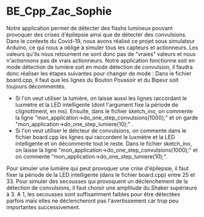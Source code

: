 # BE_Cpp_Zac_Sophie

Notre application permet de détecter des flashs lumineux pouvant provoquer des crises d'épilepsie ainsi que de détecter des convulsions. Dans le contexte du Covid-19, nous avons réalisé ce projet sous simulateur Arduino, ce qui nous a obligé à simuler tous les capteurs et actionneurs. Les valeurs qu'ils nous retournent ne sont donc pas de "vraies" valeurs et nous n'actionnons pas de vrais actionneurs. Notre application fonctionne soit en mode détection de lumière soit en mode détection de convulsion, il faudra donc réaliser les étapes suivantes pour changer de mode :
Dans le fichier board.cpp, il faut que les lignes du Bouton Poussoir et du Bipeur soit toujours décommentés.
- Si l'on veut utiliser la lumière, on laisse aussi les lignes raccordant le luxmètre et la LED intelligente (dont l'argument fixe la période de clignottment, en ms). Ensuite, dans le fichier sketch_ino, on commente la ligne "mon_application->do_one_step_convulsions(1000);" et on garde "mon_application->do_one_step_lumiere(10);" .
- Si l'on veut utiliser le détcteur de convulsions, on commente dans le fichier board.cpp les lignes qui raccordent le luxmètre et la LED intelligente et on décommente tout le reste. Dans le fichier sketch_ino, on laisse la ligne "mon_application->do_one_step_convulsions(1000);" et on commente "mon_application->do_one_step_lumiere(10);".

Pour simuler une lumière qui peut provoquer une crise d'épilepsie, il faut fixer la période de la LED intelligente (dans le fichier board.cpp) entre 25 et 33.
Pour simuler des secousses qui provoquent un déclenchement de la détection de convulsions, il faut choisir une amplitude du Shaker supérieure à 3. A 1, les secousses sont suffisamment faibles pour être détectées parfois mais elles ne déclencheront pas l'avertissement car trop peu importantes successivement.
